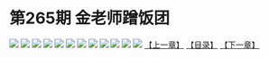 # 第265期 金老师蹭饭团
![](https://mao.mhtupian.com/uploads/img/7563/290914/20170314140929-9150ab.jpg)
![](https://mao.mhtupian.com/uploads/img/7563/290914/20170314140931-b68151.jpg)
![](https://mao.mhtupian.com/uploads/img/7563/290914/20170314140936-08d04f.jpg)
![](https://mao.mhtupian.com/uploads/img/7563/290914/20170314140940-47f289.jpg)
![](https://mao.mhtupian.com/uploads/img/7563/290914/20170314140944-89a50c.jpg)
![](https://mao.mhtupian.com/uploads/img/7563/290914/20170314140946-a9287d.jpg)
![](https://mao.mhtupian.com/uploads/img/7563/290914/20170314140948-cd5b37.jpg)
![](https://mao.mhtupian.com/uploads/img/7563/290914/20170314140949-dc80ad.jpg)
![](https://mao.mhtupian.com/uploads/img/7563/290914/20170314140950-ea5a16.jpg)
![](https://mao.mhtupian.com/uploads/img/7563/290914/20170314140951-f83b4f.jpg)
![](https://mao.mhtupian.com/uploads/img/7563/290914/20170314140952-04d07b.jpg)
![](https://mao.mhtupian.com/uploads/img/7563/290914/20170314140953-121572.jpg)
[【上一章】](./17.md)
[【目录】](./README.md)
[【下一章】](./19.md)
